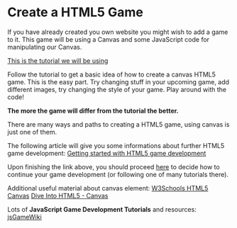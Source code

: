 Create a HTML5 Game
===================

If you have already created you own website you might wish to add a game to it.
This game will be using a Canvas and some JavaScript code for manipulating our Canvas.

[This is the tutorial we will be using](http://www.lostdecadegames.com/how-to-make-a-simple-html5-canvas-game/)

Follow the tutorial to get a basic idea of how to create a canvas HTML5 game. This is the easy part.
Try changing stuff in your upcoming game, add different images, try changing the style of your game. Play around with the code!

__The more the game will differ from the tutorial the better.__


There are many ways and paths to creating a HTML5 game, using canvas is just one of them.

The following article will give you some informations about further HTML5 game development:
[Getting started with HTML5 game development](https://hacks.mozilla.org/2013/09/getting-started-with-html5-game-development/)

Upon finishing the link above, you should proceed [here](https://github.com/DaRaFF/jsgamewiki) to decide how to continue your game development (or following one of many tutorials there).



Additional useful material about canvas element:
[W3Schools HTML5 Canvas](http://www.w3schools.com/html/html5_canvas.asp)
[Dive Into HTML5 - Canvas](http://diveintohtml5.info/canvas.html)

Lots of __JavaScript Game Development Tutorials__ and resources:
[jsGameWiki](https://github.com/DaRaFF/jsgamewiki)